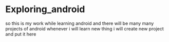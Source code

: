 # Exploring_android
so this is my work while learning android and there will be many many projects of android
whenever i will learn new thing i will create new project and put it here
